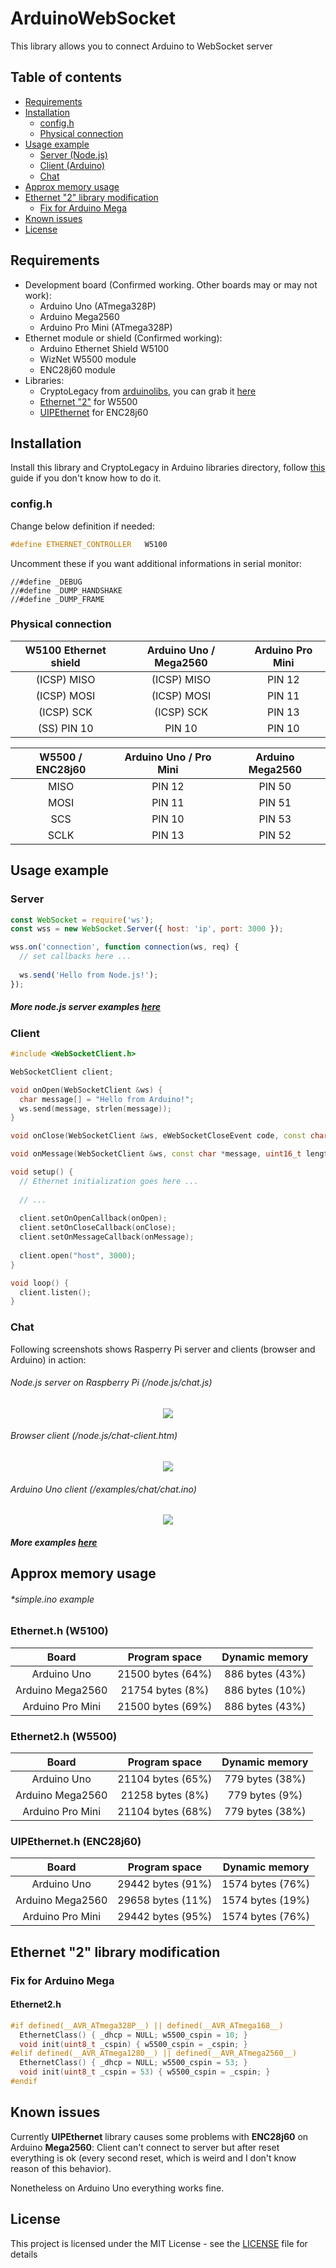 # ArduinoWebSocket

This library allows you to connect Arduino to WebSocket server

## Table of contents

- [Requirements](#requirements)
- [Installation](#installation)
  * [config.h](#configh)
  * [Physical connection](#physical-connection)
- [Usage example](#usage-example)
  * [Server (Node.js)](#server)
  * [Client (Arduino)](#client)
  * [Chat](#chat)
- [Approx memory usage](#approx-memory-usage)
- [Ethernet "2" library modification](#ethernet-2-library-modification)
  * [Fix for Arduino Mega](#fix-for-arduino-mega)
- [Known issues](#known-issues)
- [License](#license)

## Requirements

* Development board (Confirmed working. Other boards may or may not work):
  * Arduino Uno (ATmega328P)
  * Arduino Mega2560
  * Arduino Pro Mini (ATmega328P)
* Ethernet module or shield (Confirmed working):
  * Arduino Ethernet Shield W5100
  * WizNet W5500 module
  * ENC28j60 module
* Libraries:
  * CryptoLegacy from [arduinolibs](https://github.com/rweather/arduinolibs), you can grab it [here](CryptoLegacy.zip)
  * [Ethernet "2"](https://github.com/adafruit/Ethernet2) for W5500
  * [UIPEthernet](https://github.com/ntruchsess/arduino_uip) for ENC28j60

## Installation

Install this library and CryptoLegacy in Arduino libraries directory, follow [this](https://www.arduino.cc/en/Guide/Libraries) guide if you don't know how to do it.

### config.h

Change below definition if needed:

```cpp
#define ETHERNET_CONTROLLER   W5100
```

Uncomment these if you want additional informations in serial monitor:

```
//#define _DEBUG
//#define _DUMP_HANDSHAKE
//#define _DUMP_FRAME
```

### Physical connection

| W5100 Ethernet shield  | Arduino Uno / Mega2560 |  Arduino Pro Mini
| :---: | :---: | :---: |
| (ICSP) MISO  | (ICSP) MISO  | PIN 12 |
| (ICSP) MOSI  | (ICSP) MOSI  | PIN 11 |
| (ICSP) SCK  | (ICSP) SCK | PIN 13 |
| (SS) PIN 10  | PIN 10 | PIN 10 |

| W5500 / ENC28j60  | Arduino Uno / Pro Mini | Arduino Mega2560 |
| :---: | :---: | :---: | 
| MISO  | PIN 12  | PIN 50 |
| MOSI  | PIN 11  | PIN 51 |
| SCS  | PIN 10  | PIN 53  |
| SCLK  | PIN 13  | PIN 52 |

## Usage example

### Server

```js
const WebSocket = require('ws');
const wss = new WebSocket.Server({ host: 'ip', port: 3000 });

wss.on('connection', function connection(ws, req) {
  // set callbacks here ...
  
  ws.send('Hello from Node.js!');
});
```

##### More node.js server examples [here](node.js)

### Client

```cpp
#include <WebSocketClient.h>

WebSocketClient client;

void onOpen(WebSocketClient &ws) {
  char message[] = "Hello from Arduino!";
  ws.send(message, strlen(message));
}

void onClose(WebSocketClient &ws, eWebSocketCloseEvent code, const char *reason, uint16_t length) { /* ... */ }

void onMessage(WebSocketClient &ws, const char *message, uint16_t length) { /* */ }

void setup() {
  // Ethernet initialization goes here ...
  
  // ...
  
  client.setOnOpenCallback(onOpen);
  client.setOnCloseCallback(onClose);
  client.setOnMessageCallback(onMessage);
  
  client.open("host", 3000);
}

void loop() {
  client.listen();
}
```

### Chat

Following screenshots shows Rasperry Pi server and clients (browser and Arduino) in action:

###### Node.js server on Raspberry Pi (/node.js/chat.js)

<p align="center">
   <img src=https://github.com/skaarj1989/ArduinoWebSocketClient/blob/master/images/rpi-nodejs.png?raw=true">
</p>

###### Browser client (/node.js/chat-client.htm)

<p align="center">
   <img src=https://github.com/skaarj1989/ArduinoWebSocketClient/blob/master/images/browser-client.PNG?raw=true">
</p>

###### Arduino Uno client (/examples/chat/chat.ino)

<p align="center">
   <img src=https://github.com/skaarj1989/ArduinoWebSocketClient/blob/master/images/arduino-serial-monitor.png?raw=true">
</p>

##### More examples [here](examples)

## Approx memory usage

###### *simple.ino example

### Ethernet.h (W5100)

| Board  | Program space | Dynamic memory |
| :---: | :---: | :---: | 
| Arduino Uno  | 21500 bytes (64%)  | 886 bytes (43%) |
| Arduino Mega2560  | 21754 bytes (8%) | 886 bytes (10%) |
| Arduino Pro Mini | 21500 bytes (69%) | 886 bytes (43%) |

### Ethernet2.h (W5500)

| Board  | Program space | Dynamic memory |
| :---: | :---: | :---: | 
| Arduino Uno  | 21104 bytes (65%)  | 779 bytes (38%) |
| Arduino Mega2560  | 21258 bytes (8%) | 779 bytes (9%) |
| Arduino Pro Mini | 21104 bytes (68%) | 779 bytes (38%) |

### UIPEthernet.h (ENC28j60)

| Board  | Program space | Dynamic memory |
| :---: | :---: | :---: | 
| Arduino Uno  | 29442 bytes (91%)  | 1574 bytes (76%) |
| Arduino Mega2560  | 29658 bytes (11%) | 1574 bytes (19%) |
| Arduino Pro Mini | 29442 bytes (95%) | 1574 bytes (76%) |

## Ethernet "2" library modification

### Fix for Arduino Mega

#### Ethernet2.h

```cpp
#if defined(__AVR_ATmega328P__) || defined(__AVR_ATmega168__)
  EthernetClass() { _dhcp = NULL; w5500_cspin = 10; }
  void init(uint8_t _cspin) { w5500_cspin = _cspin; }
#elif defined(__AVR_ATmega1280__) || defined(__AVR_ATmega2560__)
  EthernetClass() { _dhcp = NULL; w5500_cspin = 53; }
  void init(uint8_t _cspin = 53) { w5500_cspin = _cspin; }
#endif
```

## Known issues

Currently **UIPEthernet** library causes some problems with **ENC28j60** on Arduino **Mega2560**:
Client can't connect to server but after reset everything is ok (every second reset, which is weird and I don't know reason of this behavior).

Nonetheless on Arduino Uno everything works fine.

## License

This project is licensed under the MIT License - see the [LICENSE](LICENSE) file for details
